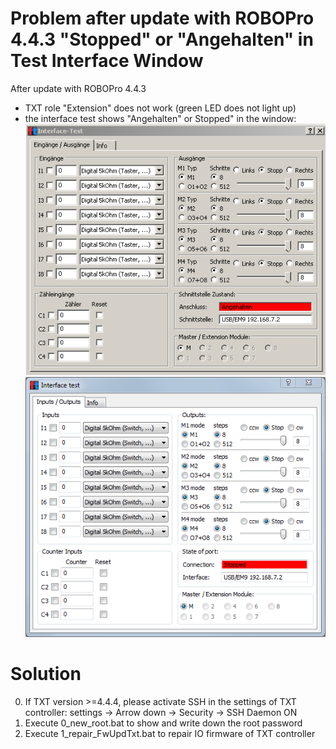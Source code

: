 # Problem after update with ROBOPro 4.4.3 "Stopped" or "Angehalten" in Test Interface Window
After update with ROBOPro 4.4.3
- TXT role "Extension" does not work (green LED does not light up)
- the interface test shows "Angehalten" or Stopped" in the window:
![interfacetest](interfacetest.PNG)
![interfacetest](interfacetest_en.PNG)

# Solution
0. If TXT version >=4.4.4, please activate SSH in the settings of TXT controller: settings -> Arrow down -> Security -> SSH Daemon ON
1. Execute 0_new_root.bat to show and write down the root password
2. Execute 1_repair_FwUpdTxt.bat to repair IO firmware of TXT controller

